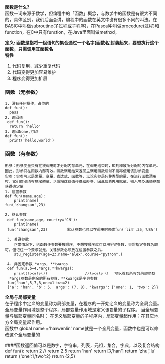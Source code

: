 **函数是什么?**   
函数一词来源于数学，但编程中的「函数」概念，与数学中的函数是有很大不同的，具体区别，我们后面会讲，编程中的函数在英文中也有很多不同的叫法。在BASIC中叫做subroutine(子过程或子程序)，在Pascal中叫做procedure(过程)和function，在C中只有function，在Java里面叫做method。

**定义: 函数是指将一组语句的集合通过一个名字(函数名)封装起来，要想执行这个函数，只需调用其函数名**  
**特性**  
1. 代码复用，减少重复代码
2. 代码变得更加容易维护
3. 程序变得更加扩展

###  函数（无参数）
    1. 没有任何操作，占位的
    def fun():
      pass
    2. 返回值  
     def fun():
      return 'hello'
    3. 返回None,打印 
    def fun():
      print('hello,world')
      
      
### 函数（有参数）
    形参：形参变量只有在被调用时才分配内存单元，在调用结束时，即刻释放所分配的内存单元。因此，形参只在函数内部有效。函数调用结束返回主调用函数后则不能再使用该形参变量  
    实参：实参可以是常量、变量、表达式、函数等，无论实参是何种类型的量，在进行函数调用时，它们都必须有确定的值，以便把这些值传送给形参。因此应预先用赋值，输入等办法使参数获得确定值  
    1. 位置参数
    def fun(name,age):
        print(name)
    fun('zhangsan',23)
    
    2. 默认参数
     def fun(name,age，country='CN'):
        print(name)
     fun('zhangsan',23)         默认参数也可以在调用时修改fun('li4',35,'USA')
     
     3. 关键参数
        正常情况下，给函数传参数要按顺序，不想按顺序就可以用关键参数，只需指定参数名即可，但记住一个要求就是，关键参数必须放在位置参数之后。  
        stu_register(age=22,name='alex',course="python",)
        
     4. 非固定参数 *args, **kwargs
     def fun(a,b=4,*args,**kwargs):
        print(locals())                 //locals（）  可以看到所有的局部参数
      *args参数是剩余的所有参数，**kwargs是字典参数  
     fun('han',5,7,8,one=1,two=2)  
     {'a': 'han', 'b': 5, 'args': (7, 8), 'kwargs': {'one': 1, 'two': 2}}
     
     
**全局与局部变量**  
在子程序中定义的变量称为局部变量，在程序的一开始定义的变量称为全局变量。
全局变量作用域是整个程序，局部变量作用域是定义该变量的子程序。
当全局变量与局部变量同名时：
在定义局部变量的子程序内，局部变量起作用；在其它地方全局变量起作用。  
函数中  global name ='hanwenlin'       name就是一个全局变量，函数中也是可以修改这个全局变量的  

####函数返回值可以是数字，字符串，列表，元祖，集合，字典，以及复合结构
def fun():
    return 2        // return 2.5  return 'han'  return [3,'han']   return 'zhu','lu'  return {'one':1,'two':2}     return {2,5}               


        
        
        
    
